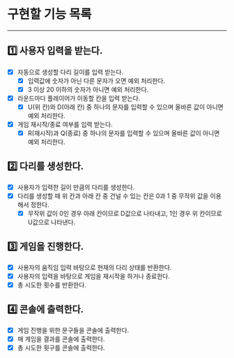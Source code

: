 # 구현할 기능 목록
<hr>

## 1️⃣ 사용자 입력을 받는다.
- [X] 자동으로 생성할 다리 길이를 입력 받는다.
  - [X] 입력값에 숫자가 아닌 다른 문자가 오면 예외 처리한다.
  - [X] 3 이상 20 이하의 숫자가 아니면 예외 처리한다.
- [X] 라운드마다 플레이어가 이동할 칸을 입력 받는다.
  - [X] U(위 칸)와 D(아래 칸) 중 하나의 문자를 입력할 수 있으며 올바른 값이 아니면 예외 처리한다.
- [X] 게임 재시작/종료 여부를 입력 받는다.
  - [X] R(재시작)과 Q(종료) 중 하나의 문자를 입력할 수 있으며 올바른 값이 아니면 예외 처리한다.

## 2️⃣ 다리를 생성한다.
- [X] 사용자가 입력한 길이 만큼의 다리를 생성한다.
- [X] 다리를 생성할 때 위 칸과 아래 칸 중 건널 수 있는 칸은 0과 1 중 무작위 값을 이용해서 정한다.
  - [X] 무작위 값이 0인 경우 아래 칸이므로 D값으로 나타내고, 1인 경우 위 칸이므로 U값으로 나타낸다.

## 3️⃣ 게임을 진행한다.
- [X] 사용자의 움직임 입력 바탕으로 현재의 다리 상태를 반환한다.
- [X] 사용자의 입력을 바탕으로 게임을 재시작을 하거나 종료한다.
- [X] 총 시도한 횟수를 반환한다.

## 4️⃣ 콘솔에 출력한다.
- [X] 게임 진행을 위한 문구들을 콘솔에 출력한다.
- [X] 매 게임을 결과를 콘솔에 출력한다.
- [X] 총 시도한 횟구를 콘솔에 출력한다.